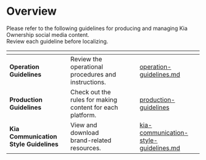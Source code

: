 # Overview

Please refer to the following guidelines for producing and managing Kia Ownership social media content.\
Review each guideline before localizing.





<table data-view="cards"><thead><tr><th></th><th></th><th data-hidden data-card-cover data-type="files"></th><th data-hidden></th><th data-hidden data-card-target data-type="content-ref"></th></tr></thead><tbody><tr><td><strong>Operation Guidelines</strong></td><td>Review the operational procedures and instructions.</td><td></td><td></td><td><a href="operation-guidelines.md">operation-guidelines.md</a></td></tr><tr><td><strong>Production Guidelines</strong></td><td>Check out the rules for making content for each platform.</td><td></td><td></td><td><a href="production-guidelines/">production-guidelines</a></td></tr><tr><td><strong>Kia Communication Style Guidelines</strong></td><td>View and download brand-related resources.</td><td></td><td></td><td><a href="kia-communication-style-guidelines.md">kia-communication-style-guidelines.md</a></td></tr></tbody></table>







